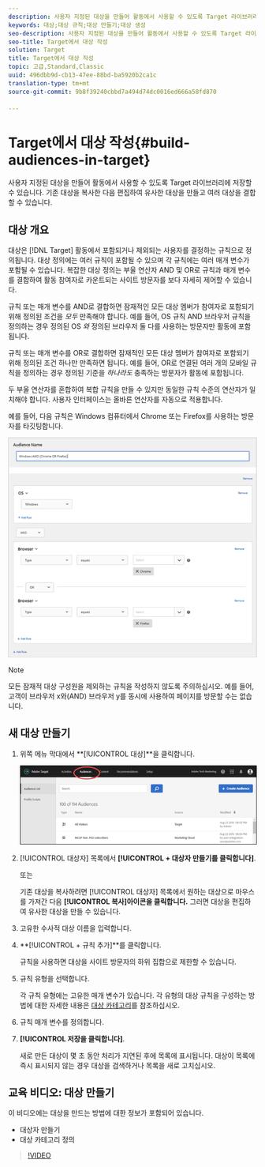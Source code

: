 ```yaml
---
description: 사용자 지정된 대상을 만들어 활동에서 사용할 수 있도록 Target 라이브러리에 저장할 수 있습니다. 기존 대상을 복사한 다음 편집하여 유사한 대상을 만들고 여러 대상을 결합할 수 있습니다.
keywords: 대상;대상 규칙;대상 만들기;대상 생성
seo-description: 사용자 지정된 대상을 만들어 활동에서 사용할 수 있도록 Target 라이브러리에 저장할 수 있습니다. 기존 대상을 복사한 다음 편집하여 유사한 대상을 만들고 여러 대상을 결합할 수 있습니다.
seo-title: Target에서 대상 작성
solution: Target
title: Target에서 대상 작성
topic: 고급,Standard,Classic
uuid: 496dbb9d-cb13-47ee-88bd-ba5920b2ca1c
translation-type: tm+mt
source-git-commit: 9b8f39240cbbd7a494d74dc0016ed666a58fd870

---
```



# Target에서 대상 작성{#build-audiences-in-target}

사용자 지정된 대상을 만들어 활동에서 사용할 수 있도록 Target 라이브러리에 저장할 수 있습니다. 기존 대상을 복사한 다음 편집하여 유사한 대상을 만들고 여러 대상을 결합할 수 있습니다.

## 대상 개요

대상은 [!DNL Target] 활동에서 포함되거나 제외되는 사용자를 결정하는 규칙으로 정의됩니다. 대상 정의에는 여러 규칙이 포함될 수 있으며 각 규칙에는 여러 매개 변수가 포함될 수 있습니다. 복잡한 대상 정의는 부울 연산자 AND 및 OR로 규칙과 매개 변수를 결합하여 활동 참여자로 카운트되는 사이트 방문자를 보다 자세히 제어할 수 있습니다.

규칙 또는 매개 변수를 AND로 결합하면 잠재적인 모든 대상 멤버가 참여자로 포함되기 위해 정의된 조건을 *모두* 만족해야 합니다. 예를 들어, OS 규칙 AND 브라우저 규칙을 정의하는 경우 정의된 OS *와* 정의된 브라우저 둘 다를 사용하는 방문자만 활동에 포함됩니다.

규칙 또는 매개 변수를 OR로 결합하면 잠재적인 모든 대상 멤버가 참여자로 포함되기 위해 정의된 조건 하나만 만족하면 됩니다. 예를 들어, OR로 연결된 여러 개의 모바일 규칙을 정의하는 경우 정의된 기준을 *하나라도* 충족하는 방문자가 활동에 포함됩니다.

두 부울 연산자를 혼합하여 복합 규칙을 만들 수 있지만 동일한 규칙 수준의 연산자가 일치해야 합니다. 사용자 인터페이스는 올바른 연산자를 자동으로 적용합니다.

예를 들어, 다음 규칙은 Windows 컴퓨터에서 Chrome 또는 Firefox를 사용하는 방문자를 타깃팅합니다.

![](assets/audience_create.png)

>[!NOTE]
>
>모든 잠재적 대상 구성원을 제외하는 규칙을 작성하지 않도록 주의하십시오. 예를 들어, 고객이 브라우저 x와(AND) 브라우저 y를 동시에 사용하여 페이지를 방문할 수는 없습니다.

## 새 대상 만들기

1. 위쪽 메뉴 막대에서 **[!UICONTROL 대상]**을 클릭합니다.

   ![](assets/audiences_list.png)

1. [!UICONTROL 대상자] 목록에서 **[!UICONTROL + 대상자 만들기를 클릭합니다]**.

   또는

   기존 대상을 복사하려면 [!UICONTROL 대상자] 목록에서 원하는 대상으로 마우스를 가져간 다음 **[!UICONTROL 복사]아이콘을 클릭합니다.** 그러면 대상을 편집하여 유사한 대상을 만들 수 있습니다.

1. 고유한 수사적 대상 이름을 입력합니다.
1. **[!UICONTROL + 규칙 추가]**를 클릭합니다.

   규칙을 사용하면 대상을 사이트 방문자의 하위 집합으로 제한할 수 있습니다.
1. 규칙 유형을 선택합니다.

   각 규칙 유형에는 고유한 매개 변수가 있습니다. 각 유형의 대상 규칙을 구성하는 방법에 대한 자세한 내용은 [대상 카테고리](../../c-target/c-audiences/c-target-rules/target-rules.md#concept_E3A77E42F1644503A829B5107B20880D)를 참조하십시오.
1. 규칙 매개 변수를 정의합니다.
1. **[!UICONTROL 저장을 클릭합니다]**.

   새로 만든 대상이 몇 초 동안 처리가 지연된 후에 목록에 표시됩니다. 대상이 목록에 즉시 표시되지 않는 경우 대상을 검색하거나 목록을 새로 고치십시오.

## 교육 비디오: 대상 만들기

이 비디오에는 대상을 만드는 방법에 대한 정보가 포함되어 있습니다.

* 대상자 만들기
* 대상 카테고리 정의

>[!VIDEO](https://video.tv.adobe.com/v/17392)